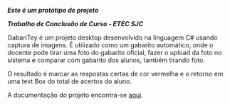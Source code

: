 ***Este é um protótipo de projeto***

***Trabalho de Conclusão de Curso - ETEC SJC***

GabariTey é um projeto desktop desenvolvido na linguagem C# usando captura de imagens. É utilizado como um gabarito automático, onde o docente pode tirar uma foto do gabarito oficial, fazer o upload da foto no sistema e comparar com gabarito dos alunos, também tirando foto.

O resultado é marcar as respostas certas de cor vermelha e o retorno em uma text
Box do total de acertos do aluno.

A documentação do projeto encontra-se [aqui](https://drive.google.com/file/d/0B4wHrnpkylGScTRCQWhISHZqVGM/view?usp=sharing).

